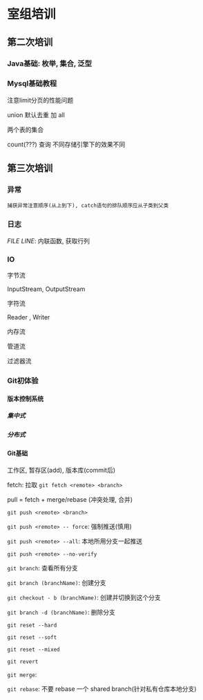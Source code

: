 # 室组培训

## 第二次培训

### Java基础: 枚举, 集合, 泛型



### Mysql基础教程



注意limit分页的性能问题



union 默认去重 加 all



两个表的集合

count(???) 查询 不同存储引擎下的效果不同

## 第三次培训

### 异常

`捕获异常注意顺序(从上到下), catch语句的排队顺序应从子类到父类`

### 日志

_FILE_ _LINE_: 内联函数, 获取行列

### IO

字节流

InputStream,	OutputStream

字符流

Reader ,	Writer

内存流

管道流

过滤器流

### Git初体验

#### 版本控制系统

##### 集中式

##### 分布式

#### Git基础

工作区, 暂存区(add), 版本库(commit后)

fetch: 拉取 `git fetch <remote> <branch>`

pull  = fetch + merge/rebase (冲突处理, 合并)

`git push <remote> <branch>`

`git push <remote> -- force`:	强制推送(慎用)

`git push <remote> --all`:	本地所用分支一起推送

`git push <remote> --no-verify`

`git branch`:	查看所有分支

`git branch (branchName)`:	创建分支

`git checkout - b (branchName)`:	创建并切换到这个分支

`git branch -d (branchName)`:	删除分支

`git reset --hard`

`git reset --soft`

`git reset --mixed`

`git revert`

`git merge`:    

`git rebase`:   不要 rebase 一个 shared branch(针对私有仓库本地分支)